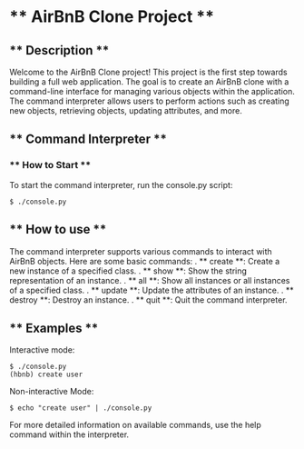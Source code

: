 # ** AirBnB Clone Project **
## ** Description **
Welcome to the AirBnB Clone project! This project is the first step towards building a full web application. The goal is to create an AirBnB clone with a command-line interface for managing various objects within the application. The command interpreter allows users to perform actions such as creating new objects, retrieving objects, updating attributes, and more.
## ** Command Interpreter **
### ** How to Start **
To start the command interpreter, run the console.py script:
```
$ ./console.py
```
## ** How to use **
The command interpreter supports various commands to interact with AirBnB objects. 
Here are some basic commands:
. ** create **: Create a new instance of a specified class.
. ** show **: Show the string representation of an instance.
. ** all **: Show all instances or all instances of a specified class.
. ** update **: Update the attributes of an instance.
. ** destroy **: Destroy an instance.
. ** quit **: Quit the command interpreter.

## ** Examples **
Interactive mode:
```
$ ./console.py
(hbnb) create user
```
Non-interactive Mode:
```
$ echo "create user" | ./console.py
```
For more detailed information on available commands, use the help command within the interpreter.
